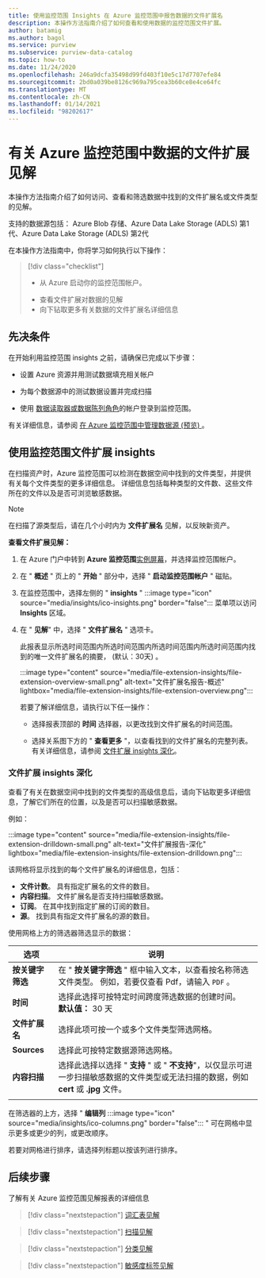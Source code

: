```yaml
---
title: 使用监控范围 Insights 在 Azure 监控范围中报告数据的文件扩展名
description: 本操作方法指南介绍了如何查看和使用数据的监控范围文件扩展。
author: batamig
ms.author: bagol
ms.service: purview
ms.subservice: purview-data-catalog
ms.topic: how-to
ms.date: 11/24/2020
ms.openlocfilehash: 246a9dcfa35498d99fd403f10e5c17d7707efe84
ms.sourcegitcommit: 2bd0a039be8126c969a795cea3b60ce8e4ce64fc
ms.translationtype: MT
ms.contentlocale: zh-CN
ms.lasthandoff: 01/14/2021
ms.locfileid: "98202617"
---
```

# <a name="file-extension-insights-about-your-data-from-azure-purview"></a>有关 Azure 监控范围中数据的文件扩展见解 

本操作方法指南介绍了如何访问、查看和筛选数据中找到的文件扩展名或文件类型的见解。

支持的数据源包括： Azure Blob 存储、Azure Data Lake Storage (ADLS) 第1代、Azure Data Lake Storage (ADLS) 第2代

在本操作方法指南中，你将学习如何执行以下操作：
> [!div class="checklist"]
> * 从 Azure 启动你的监控范围帐户。 
> - 查看文件扩展对数据的见解
> - 向下钻取更多有关数据的文件扩展名详细信息

## <a name="prerequisites"></a>先决条件 

在开始利用监控范围 insights 之前，请确保已完成以下步骤：

- 设置 Azure 资源并用测试数据填充相关帐户

- 为每个数据源中的测试数据设置并完成扫描

- 使用 [数据读取器或数据陈列角色](catalog-permissions.md#azure-purviews-pre-defined-data-plane-roles)的帐户登录到监控范围。


有关详细信息，请参阅 [在 Azure 监控范围中管理数据源 (预览) ](manage-data-sources.md)。

## <a name="use-purview-file-extension-insights"></a>使用监控范围文件扩展 insights

在扫描资产时，Azure 监控范围可以检测在数据空间中找到的文件类型，并提供有关每个文件类型的更多详细信息。 详细信息包括每种类型的文件数、这些文件所在的文件以及是否可浏览敏感数据。

> [!NOTE]
> 在扫描了源类型后，请在几个小时内为 **文件扩展名** 见解，以反映新资产。

**查看文件扩展见解：**

1. 在 Azure 门户中转到 **Azure 监控范围**[实例屏幕](https://aka.ms/purviewportal)，并选择监控范围帐户。

1. 在 " **概述** " 页上的 " **开始** " 部分中，选择 " **启动监控范围帐户** " 磁贴。

1. 在监控范围中，选择左侧的 " **insights** " :::image type="icon" source="media/insights/ico-insights.png" border="false"::: 菜单项以访问 **Insights** 区域。
    
1. 在 " **见解**" 中，选择 " **文件扩展名** " 选项卡。

    此报表显示所选时间范围内所选时间范围内所选时间范围内所选时间范围内找到的唯一文件扩展名的摘要， (默认：30天) 。

    :::image type="content" source="media/file-extension-insights/file-extension-overview-small.png" alt-text="文件扩展名报告-概述" lightbox="media/file-extension-insights/file-extension-overview.png":::

    若要了解详细信息，请执行以下任一操作：

    - 选择报表顶部的 **时间** 选择器，以更改找到文件扩展名的时间范围。
    
    - 选择关系图下方的 " **查看更多** "，以查看找到的文件扩展名的完整列表。 有关详细信息，请参阅 [文件扩展 insights 深化](#file-extension-insights-drilldown)。 

### <a name="file-extension-insights-drilldown"></a>文件扩展 insights 深化

查看了有关在数据空间中找到的文件类型的高级信息后，请向下钻取更多详细信息，了解它们所在的位置，以及是否可以扫描敏感数据。

例如：

:::image type="content" source="media/file-extension-insights/file-extension-drilldown-small.png" alt-text="文件扩展报告-深化" lightbox="media/file-extension-insights/file-extension-drilldown.png":::

该网格将显示找到的每个文件扩展名的详细信息，包括：

- **文件计数**。 具有指定扩展名的文件的数目。
- **内容扫描**。 文件扩展名是否支持扫描敏感数据。
- **订阅**。 在其中找到指定扩展的订阅的数目。
- **源**。 找到具有指定文件扩展名的源的数目。



使用网格上方的筛选器筛选显示的数据：

|选项  |说明  |
|---------|---------|
|**按关键字筛选**     |    在 " **按关键字筛选**  " 框中输入文本，以查看按名称筛选文件类型。 例如，若要仅查看 Pdf，请输入 `PDF` 。     |
|**时间**        | 选择此选择可按特定时间跨度筛选数据的创建时间。 <br>**默认值：** 30 天  |
|**文件扩展名**     |选择此项可按一个或多个文件类型筛选网格。        |
|**Sources**    |选择此可按特定数据源筛选网格。 |
|**内容扫描**     |选择此选择以选择 " **支持** " 或 " **不支持**"，以仅显示可进一步扫描敏感数据的文件类型或无法扫描的数据，例如 **cert** 或 **.jpg** 文件。 |
| | |

在筛选器的上方，选择 " **编辑列** :::image type="icon" source="media/insights/ico-columns.png" border="false"::: " 可在网格中显示更多或更少的列，或更改顺序。 

若要对网格进行排序，请选择列标题以按该列进行排序。
## <a name="next-steps"></a>后续步骤

了解有关 Azure 监控范围见解报表的详细信息
> [!div class="nextstepaction"]
> [词汇表见解](glossary-insights.md)

> [!div class="nextstepaction"]
> [扫描见解](scan-insights.md)

> [!div class="nextstepaction"]
> [分类见解](./classification-insights.md)

> [!div class="nextstepaction"]
> [敏感度标签见解](sensitivity-insights.md)
